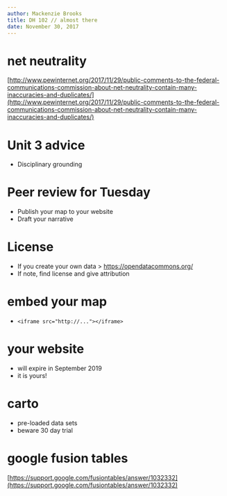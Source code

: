 ```yaml
---
author: Mackenzie Brooks
title: DH 102 // almost there
date: November 30, 2017
---
```


# net neutrality

[http://www.pewinternet.org/2017/11/29/public-comments-to-the-federal-communications-commission-about-net-neutrality-contain-many-inaccuracies-and-duplicates/](http://www.pewinternet.org/2017/11/29/public-comments-to-the-federal-communications-commission-about-net-neutrality-contain-many-inaccuracies-and-duplicates/)


# Unit 3 advice
* Disciplinary grounding 

# Peer review for Tuesday
* Publish your map to your website 
* Draft your narrative 

# License 
* If you create your own data > https://opendatacommons.org/
* If note, find license and give attribution

# embed your map
* ```<iframe src="http://..."></iframe>```

# your website
* will expire in September 2019
* it is yours!

# carto
* pre-loaded data sets 
* beware 30 day trial

# google fusion tables
[https://support.google.com/fusiontables/answer/1032332](https://support.google.com/fusiontables/answer/1032332)